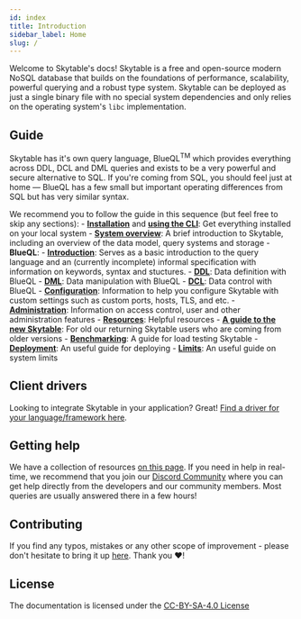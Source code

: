 ```yaml
---
id: index
title: Introduction
sidebar_label: Home
slug: /
---
```


Welcome to Skytable's docs! Skytable is a free and open-source modern NoSQL database that builds on the foundations of performance, scalability, powerful querying and a robust type system. Skytable can be deployed as just a single binary file with no special system dependencies and only relies on the operating system's `libc` implementation.

## Guide

Skytable has it's own query language, BlueQL<sup>TM</sup> which provides everything across DDL, DCL and DML queries and exists to be a very powerful and secure alternative to SQL. If you're coming from SQL, you should feel just at home — BlueQL has a few small but important operating differences from SQL but has very similar syntax.

We recommend you to follow the guide in this sequence (but feel free to skip any sections):
    - [**Installation**](installation) and [**using the CLI**](using-the-repl): Get everything installed on your local system
    - [**System overview**](architecture): A brief introduction to Skytable, including an overview of the data model, query systems and storage
    - **BlueQL**:
      - [**Introduction**](blueql/overview): Serves as a basic introduction to the query language and an (currently incomplete) informal specification with information on keywords, syntax and stuctures.
      - [**DDL**](blueql/ddl): Data definition with BlueQL
      - [**DML**](blueql/dml): Data manipulation with BlueQL
      - [**DCL**](blueql/dcl): Data control with BlueQL
    - [**Configuration**](system/configuration): Information to help you configure Skytable with custom settings such as custom ports, hosts, TLS, and etc.
    - [**Administration**](system/administration): Information on access control, user and other administration features
    - [**Resources**](resources/overview): Helpful resources
    - [**A guide to the new Skytable**](resources/migration): For old our returning Skytable users who are coming from older versions
    - [**Benchmarking**](benchmarking): A guide for load testing Skytable
    - [**Deployment**](deployment): An useful guide for deploying
    - [**Limits**](limits): An useful guide on system limits

## Client drivers

Looking to integrate Skytable in your application? Great! [Find a driver for your language/framework here](libraries).

## Getting help

We have a collection of resources [on this page](resources/overview). If you need in help in real-time, we recommend that you join our [Discord Community](https://discord.gg/QptWFdx) where you can get help directly from the developers and our community members. 
Most queries are usually answered there in a few hours!

## Contributing

If you find any typos, mistakes or any other scope of improvement - please don't hesitate to bring it up [here](https://github.com/skytable/docs/issues). Thank you ❤️!

## License

The documentation is licensed under the [CC-BY-SA-4.0 License](https://github.com/skytable/docs/tree/master/LICENSE)
